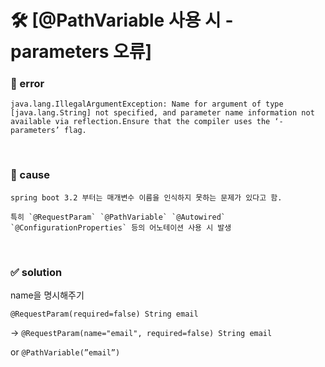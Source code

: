 # 🛠 [@PathVariable 사용 시 -parameters 오류]

### 🤬 error

```
java.lang.IllegalArgumentException: Name for argument of type [java.lang.String] not specified, and parameter name information not available via reflection.Ensure that the compiler uses the ‘-parameters’ flag.
```

<br>

### 🔎 cause

```
spring boot 3.2 부터는 매개변수 이름을 인식하지 못하는 문제가 있다고 함.

특히 `@RequestParam` `@PathVariable` `@Autowired` `@ConfigurationProperties` 등의 어노테이션 사용 시 발생
```

<br>

### ✅ solution

name을 명시해주기

`@RequestParam(required=false) String email`

→ `@RequestParam(name="email", required=false) String email`

or `@PathVariable(”email”)`
